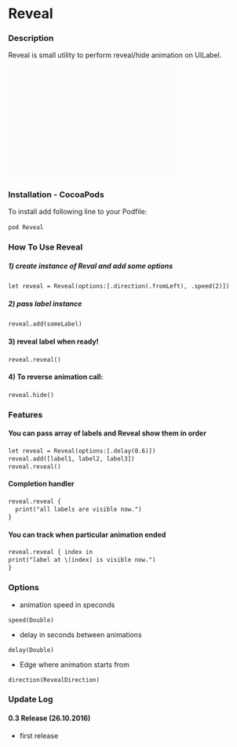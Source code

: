 # Reveal


### Description
Reveal is small utility to perform reveal/hide animation on UILabel.

<img src="demo.gif" width="350">

### Installation - CocoaPods
To install add following line to your Podfile:

`pod Reveal`

### How To Use Reveal

##### 1) create instance of Reval and add some options

`let reveal = Reveal(options:[.direction(.fromLeft), .speed(2)])`

##### 2) pass label instance

`reveal.add(someLabel)`

#### 3) reveal label when ready!

`reveal.reveal()`

#### 4) To reverse animation call:

`reveal.hide()`

### Features

#### You can pass array of labels and Reveal show them in order

```
let reveal = Reveal(options:[.delay(0.6)])
reveal.add([label1, label2, label3])
reveal.reveal()
```

#### Completion handler

```
reveal.reveal {
  print("all labels are visible now.")
}
```

#### You can track when particular animation ended

```
reveal.reveal { index in
print("label at \(index) is visible now.")
}
```

### Options
- animation speed in speconds
```
speed(Double)
```
- delay in seconds between animations
```
delay(Double)
```
- Edge where animation starts from
```
direction(RevealDirection)
```

### Update Log
#### 0.3 Release (26.10.2016)
- first release

